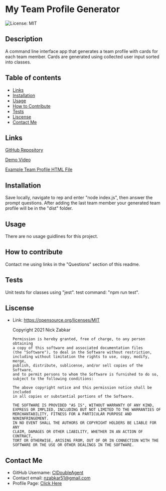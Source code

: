   # My Team Profile Generator
  ![License: MIT](https://img.shields.io/badge/License-MIT-yellow.svg)
  ## Description
  A command line interface app that generates a team profile with cards for each team member. Cards are generated using collected user input sorted into classes. 
  ## Table of contents
  * [Links](#Links)
  * [Installation](#installation)
  * [Usage](#usage)
  * [How to Contribute](#how-to-contribute)
  * [Tests](#tests)
  * [Liscense](#liscense)
  * [Contact Me](#contact-me)
  ## Links
  [GitHub Repository](https://github.com/CIDoubleAgent/My-Team-Profile-Generator)

  [Demo Video](https://youtu.be/xwm5PjS7WEQ)

  [Example Team Profile HTML File](https://github.com/CIDoubleAgent/My-Team-Profile-Generator/blob/main/exampleHTML/exampleTeamProfile.html)
  ## Installation
  Save locally, navigate to rep and enter "node index.js", then answer the prompt questions. After adding the last team member your generated team profile will be in the "dist" folder.
  ## Usage
  There are no usage guidlines for this project.
  ## How to contribute
  Contact me using links in the "Questions" section of this readme.
  ## Tests
  Unit tests for classes using "jest". test command: "npm run test".
  ## Liscense
  * Link: https://opensource.org/licenses/MIT  

      Copyright 2021 Nick Zabkar

        Permission is hereby granted, free of charge, to any person obtaining 
        a copy of this software and associated documentation files 
        (the "Software"), to deal in the Software without restriction, 
        including without limitation the rights to use, copy, modify, merge, 
        publish, distribute, sublicense, and/or sell copies of the Software, 
        and to permit persons to whom the Software is furnished to do so, 
        subject to the following conditions:

        The above copyright notice and this permission notice shall be included 
        in all copies or substantial portions of the Software.

        THE SOFTWARE IS PROVIDED "AS IS", WITHOUT WARRANTY OF ANY KIND, 
        EXPRESS OR IMPLIED, INCLUDING BUT NOT LIMITED TO THE WARRANTIES OF 
        MERCHANTABILITY, FITNESS FOR A PARTICULAR PURPOSE AND NONINFRINGEMENT. 
        IN NO EVENT SHALL THE AUTHORS OR COPYRIGHT HOLDERS BE LIABLE FOR ANY 
        CLAIM, DAMAGES OR OTHER LIABILITY, WHETHER IN AN ACTION OF CONTRACT, 
        TORT OR OTHERWISE, ARISING FROM, OUT OF OR IN CONNECTION WITH THE 
        SOFTWARE OR THE USE OR OTHER DEALINGS IN THE SOFTWARE.
  ## Contact Me
  * GitHub Username: [CIDoubleAgent](https://github.com/CIDoubleAgent)
* Contact email: [nzabkar51@gmail.com](https://mail.google.com/mail/?view=cm&fs=1&tf=1&to=nzabkar51@gmail.com)
* Profile Page: [Click Here](https://cidoubleagent.github.io/react-portfolio/)